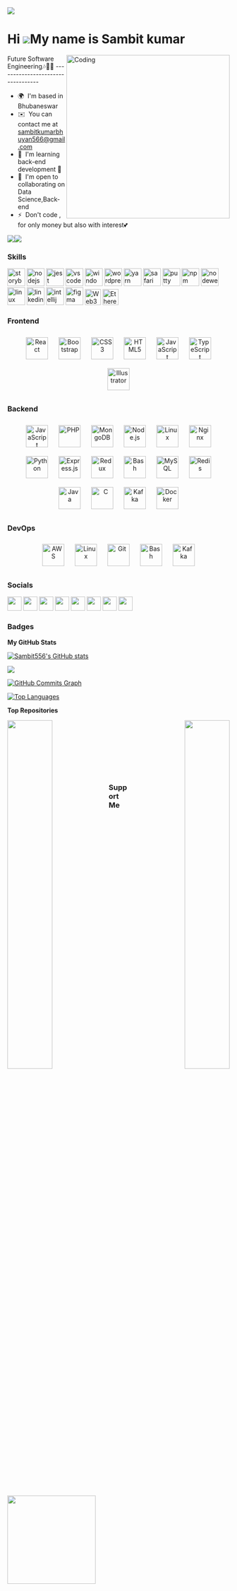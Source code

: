 <IMG SRC="https://media3.giphy.com/headers/monstercat/LQnX59nHBsOV.gif">

Hi ![](https://user-images.githubusercontent.com/18350557/176309783-0785949b-9127-417c-8b55-ab5a4333674e.gif)My name is Sambit kumar
====================================================================================================================================
<img align="right" alt="Coding" width="370" src="https://media0.giphy.com/media/l3978y5HqiEtqupiM/giphy.gif">
Future Software Engineering🎶👨‍💻
----------------------------------

* 🌍  I'm based in Bhubaneswar
* ✉️  You can contact me at [sambitkumarbhuyan566@gmail.com](mailto:sambitkumarbhuyan566@gmail.com)
* 🧠  I'm learning back-end development 🔗
* 🤝  I'm open to collaborating on Data Science,Back-end
* ⚡  Don't code , for only money but also with interest💕

<a href="https://www.twitter.com/Sambit_Ku566" target="_blank" rel="noreferrer"><img
src="https://img.shields.io/twitter/follow/Sambit_Ku566?logo=twitter&style=for-the-badge&color=ef4444&labelColor=000000"
/></a><a href="https://www.github.com/Sambit556" target="_blank" rel="noreferrer"><img
src="https://img.shields.io/github/followers/Sambit556?logo=github&style=for-the-badge&color=ef4444&labelColor=000000" /></a>

### Skills

<div align="left">
 
  <img src="https://cdn.jsdelivr.net/gh/devicons/devicon/icons/storybook/storybook-original.svg" height="40" alt="storybook logo"  />

  <img src="https://cdn.jsdelivr.net/gh/devicons/devicon/icons/nodejs/nodejs-original.svg" height="40" alt="nodejs logo"  />

 
  <img src="https://cdn.jsdelivr.net/gh/devicons/devicon/icons/jest/jest-plain.svg" height="40" alt="jest logo"  />
 
  <img src="https://cdn.jsdelivr.net/gh/devicons/devicon/icons/vscode/vscode-original.svg" height="40" alt="vscode logo"  />
 
  <img src="https://cdn.jsdelivr.net/gh/devicons/devicon/icons/windows8/windows8-original.svg" height="40" alt="windows8 logo"  />
 
  <img src="https://cdn.jsdelivr.net/gh/devicons/devicon/icons/wordpress/wordpress-original.svg" height="40" alt="wordpress logo"  />
 
  <img src="https://cdn.jsdelivr.net/gh/devicons/devicon/icons/yarn/yarn-original.svg" height="40" alt="yarn logo"  />
 
  <img src="https://cdn.jsdelivr.net/gh/devicons/devicon/icons/safari/safari-original.svg" height="40" alt="safari logo"  />
 
 

  <img src="https://cdn.jsdelivr.net/gh/devicons/devicon/icons/putty/putty-original.svg" height="40" alt="putty logo"  />
 
  <img src="https://cdn.jsdelivr.net/gh/devicons/devicon/icons/npm/npm-original-wordmark.svg" height="40" alt="npm logo"  />
 
  <img src="https://cdn.jsdelivr.net/gh/devicons/devicon/icons/nodewebkit/nodewebkit-original.svg" height="40" alt="nodewebkit logo"  />
 
 
 

  <img src="https://cdn.jsdelivr.net/gh/devicons/devicon/icons/linux/linux-original.svg" height="40" alt="linux logo"  />

  <img src="https://cdn.jsdelivr.net/gh/devicons/devicon/icons/linkedin/linkedin-original.svg" height="40" alt="linkedin logo"  />

 
  <img src="https://cdn.jsdelivr.net/gh/devicons/devicon/icons/intellij/intellij-original.svg" height="40" alt="intellij logo"  />
  <img src="https://cdn.jsdelivr.net/gh/devicons/devicon/icons/figma/figma-original.svg" height="40" alt="figma logo"  />
  <img src="https://raw.githubusercontent.com/danielcranney/readme-generator/main/public/icons/skills/web3js-colored.svg" width="36" height="36" alt="Web3Js" />
  <img src="https://raw.githubusercontent.com/danielcranney/readme-generator/main/public/icons/skills/ethereum-colored.svg" width="36" height="36" alt="Ethereum" />
  
</div>

</p>

### Frontend  
<div align="center">  
<a href="https://reactjs.org/" target="_blank"><img style="margin: 10px" src="https://profilinator.rishav.dev/skills-assets/react-original-wordmark.svg" alt="React" height="50" /></a>  
<a href="https://getbootstrap.com/docs/3.4/javascript/" target="_blank"><img style="margin: 10px" src="https://profilinator.rishav.dev/skills-assets/bootstrap-plain.svg" alt="Bootstrap" height="50" /></a>  
<a href="https://www.w3schools.com/css/" target="_blank"><img style="margin: 10px" src="https://profilinator.rishav.dev/skills-assets/css3-original-wordmark.svg" alt="CSS3" height="50" /></a>  
<a href="https://en.wikipedia.org/wiki/HTML5" target="_blank"><img style="margin: 10px" src="https://profilinator.rishav.dev/skills-assets/html5-original-wordmark.svg" alt="HTML5" height="50" /></a>  
<a href="https://www.javascript.com/" target="_blank"><img style="margin: 10px" src="https://profilinator.rishav.dev/skills-assets/javascript-original.svg" alt="JavaScript" height="50" /></a>  
<a href="https://www.typescriptlang.org/" target="_blank"><img style="margin: 10px" src="https://profilinator.rishav.dev/skills-assets/typescript-original.svg" alt="TypeScript" height="50" /></a>  
<a href="https://www.adobe.com/in/products/illustrator.html" target="_blank"><img style="margin: 10px" src="https://profilinator.rishav.dev/skills-assets/adobe_illustrator-icon.svg" alt="Illustrator" height="50" /></a>  
</div>

</td><td valign="top" width="33%">



### Backend  
<div align="center">  
<a href="https://www.javascript.com/" target="_blank"><img style="margin: 10px" src="https://profilinator.rishav.dev/skills-assets/javascript-original.svg" alt="JavaScript" height="50" /></a>  
<a href="https://www.php.net/" target="_blank"><img style="margin: 10px" src="https://profilinator.rishav.dev/skills-assets/php-original.svg" alt="PHP" height="50" /></a>  
<a href="https://www.mongodb.com/" target="_blank"><img style="margin: 10px" src="https://profilinator.rishav.dev/skills-assets/mongodb-original-wordmark.svg" alt="MongoDB" height="50" /></a>  
<a href="https://nodejs.org/" target="_blank"><img style="margin: 10px" src="https://profilinator.rishav.dev/skills-assets/nodejs-original-wordmark.svg" alt="Node.js" height="50" /></a>  
<a href="https://www.linux.org/" target="_blank"><img style="margin: 10px" src="https://profilinator.rishav.dev/skills-assets/linux-original.svg" alt="Linux" height="50" /></a>  
<a href="https://www.nginx.com/" target="_blank"><img style="margin: 10px" src="https://profilinator.rishav.dev/skills-assets/nginx-original.svg" alt="Nginx" height="50" /></a>  
<a href="https://www.python.org/" target="_blank"><img style="margin: 10px" src="https://profilinator.rishav.dev/skills-assets/python-original.svg" alt="Python" height="50" /></a>  
<a href="https://expressjs.com/" target="_blank"><img style="margin: 10px" src="https://profilinator.rishav.dev/skills-assets/express-original-wordmark.svg" alt="Express.js" height="50" /></a>  
<a href="https://redux.js.org/" target="_blank"><img style="margin: 10px" src="https://profilinator.rishav.dev/skills-assets/redux-original.svg" alt="Redux" height="50" /></a>  
<a href="https://www.gnu.org/software/bash/" target="_blank"><img style="margin: 10px" src="https://profilinator.rishav.dev/skills-assets/gnu_bash-icon.svg" alt="Bash" height="50" /></a>  
<a href="https://www.mysql.com/" target="_blank"><img style="margin: 10px" src="https://profilinator.rishav.dev/skills-assets/mysql-original-wordmark.svg" alt="MySQL" height="50" /></a>  
<a href="https://redis.io/" target="_blank"><img style="margin: 10px" src="https://profilinator.rishav.dev/skills-assets/redis-original-wordmark.svg" alt="Redis" height="50" /></a>  
<a href="https://www.java.com/" target="_blank"><img style="margin: 10px" src="https://profilinator.rishav.dev/skills-assets/java-original-wordmark.svg" alt="Java" height="50" /></a>  
<a href="https://www.cprogramming.com/" target="_blank"><img style="margin: 10px" src="https://profilinator.rishav.dev/skills-assets/c-original.svg" alt="C" height="50" /></a>  
<a href="https://kafka.apache.org/" target="_blank"><img style="margin: 10px" src="https://profilinator.rishav.dev/skills-assets/apache_kafka-icon.svg" alt="Kafka" height="50" /></a>  
<a href="https://www.docker.com/" target="_blank"><img style="margin: 10px" src="https://profilinator.rishav.dev/skills-assets/docker-original-wordmark.svg" alt="Docker" height="50" /></a>  
</div>

</td><td valign="top" width="33%">



### DevOps  
<div align="center">  
<a href="https://aws.amazon.com/" target="_blank"><img style="margin: 10px" src="https://profilinator.rishav.dev/skills-assets/amazonwebservices-original-wordmark.svg" alt="AWS" height="50" /></a>  
<a href="https://www.linux.org/" target="_blank"><img style="margin: 10px" src="https://profilinator.rishav.dev/skills-assets/linux-original.svg" alt="Linux" height="50" /></a>  
<a href="https://github.com/" target="_blank"><img style="margin: 10px" src="https://profilinator.rishav.dev/skills-assets/git-scm-icon.svg" alt="Git" height="50" /></a>  
<a href="https://www.gnu.org/software/bash/" target="_blank"><img style="margin: 10px" src="https://profilinator.rishav.dev/skills-assets/gnu_bash-icon.svg" alt="Bash" height="50" /></a>  
<a href="https://kafka.apache.org/" target="_blank"><img style="margin: 10px" src="https://profilinator.rishav.dev/skills-assets/apache_kafka-icon.svg" alt="Kafka" height="50" /></a>  
</div>

</td></tr></table>  

### Socials

<p align="left"> <a href="https://discord.com/users/sambit kumar" target="_blank" rel="noreferrer"><img src="https://raw.githubusercontent.com/danielcranney/readme-generator/main/public/icons/socials/discord.svg" width="32" height="32" /></a> <a href="https://www.facebook.com/profile.php?id=100018258483438" target="_blank" rel="noreferrer"><img src="https://raw.githubusercontent.com/danielcranney/readme-generator/main/public/icons/socials/facebook.svg" width="32" height="32" /></a> <a href="https://www.github.com/Sambit556" target="_blank" rel="noreferrer"><img src="https://raw.githubusercontent.com/danielcranney/readme-generator/main/public/icons/socials/github-dark.svg" width="32" height="32" /></a> <a href="http://www.instagram.com/ku._sambit" target="_blank" rel="noreferrer"><img src="https://raw.githubusercontent.com/danielcranney/readme-generator/main/public/icons/socials/instagram.svg" width="32" height="32" /></a> <a href="https://www.linkedin.com/in/sambit-kumar-bhuyan-481690230" target="_blank" rel="noreferrer"><img src="https://raw.githubusercontent.com/danielcranney/readme-generator/main/public/icons/socials/linkedin.svg" width="32" height="32" /></a> <a href="https://www.stackoverflow.com/users/17285553/sambit-kumar" target="_blank" rel="noreferrer"><img src="https://raw.githubusercontent.com/danielcranney/readme-generator/main/public/icons/socials/stackoverflow.svg" width="32" height="32" /></a> <a href="https://www.twitter.com/Sambit_Ku566" target="_blank" rel="noreferrer"><img src="https://raw.githubusercontent.com/danielcranney/readme-generator/main/public/icons/socials/twitter.svg" width="32" height="32" /></a> <a href="https://www.youtube.com/c/Sam Visualization" target="_blank" rel="noreferrer"><img src="https://raw.githubusercontent.com/danielcranney/readme-generator/main/public/icons/socials/youtube.svg" width="32" height="32" /></a></p>

### Badges

<b>My GitHub Stats</b>

<a href="http://www.github.com/Sambit556"><img src="https://github-readme-stats.vercel.app/api?username=Sambit556&show_icons=true&hide=&count_private=true&title_color=22c55e&text_color=facc15&icon_color=ef4444&bg_color=000000&hide_border=true&show_icons=true" alt="Sambit556's GitHub stats" /></a>

<a href="http://www.github.com/Sambit556"><img src="https://github-readme-streak-stats.herokuapp.com/?user=Sambit556&stroke=facc15&background=000000&ring=22c55e&fire=22c55e&currStreakNum=facc15&currStreakLabel=22c55e&sideNums=facc15&sideLabels=facc15&dates=facc15&hide_border=true" /></a>

<a href="http://www.github.com/Sambit556"><img src="https://activity-graph.herokuapp.com/graph?username=Sambit556&bg_color=000000&color=facc15&line=ef4444&point=facc15&area_color=000000&area=true&hide_border=true&custom_title=GitHub%20Commits%20Graph" alt="GitHub Commits Graph" /></a>

<a href="https://github.com/Sambit556" align="left"><img src="https://github-readme-stats.vercel.app/api/top-langs/?username=Sambit556&langs_count=10&title_color=22c55e&text_color=facc15&icon_color=ef4444&bg_color=000000&hide_border=true&locale=en&custom_title=Top%20%Languages" alt="Top Languages" /></a>

<b>Top Repositories</b>

<div width="100%" align="center"><a href="https://github.com/Sambit556/College-Management-System__Backend-in-Node-JS" align="left"><img align="left" width="45%" src="https://github-readme-stats.vercel.app/api/pin/?username=Sambit556&repo=https://github.com/Sambit556/TCR---PROJECT-Online-learing-website-&title_color=22c55e&text_color=facc15&icon_color=ef4444&bg_color=000000&hide_border=true&locale=en" /></a><a href="https://github.com/Sambit556/https://github.com/Sambit556/Solidity-Program" align="right"><img align="right" width="45%" src="https://github-readme-stats.vercel.app/api/pin/?username=Sambit556&repo=https://github.com/Sambit556/Solidity-Program&title_color=22c55e&text_color=facc15&icon_color=ef4444&bg_color=000000&hide_border=true&locale=en" /></a></div><br /><br /><br /><br /><br /><br /><br />

### Support Me

<a href="https://www.buymeacoffee.com/sambitkumaR"><img src="https://cdn.buymeacoffee.com/buttons/v2/default-yellow.png" width="200" /></a>
